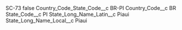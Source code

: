 <?xml version="1.0" encoding="UTF-8"?>
<CustomMetadata xmlns="http://soap.sforce.com/2006/04/metadata" xmlns:xsi="http://www.w3.org/2001/XMLSchema-instance" xmlns:xsd="http://www.w3.org/2001/XMLSchema">
    <label>SC-73</label>
    <protected>false</protected>
    <values>
        <field>Country_Code_State_Code__c</field>
        <value xsi:type="xsd:string">BR-PI</value>
    </values>
    <values>
        <field>Country_Code__c</field>
        <value xsi:type="xsd:string">BR</value>
    </values>
    <values>
        <field>State_Code__c</field>
        <value xsi:type="xsd:string">PI</value>
    </values>
    <values>
        <field>State_Long_Name_Latin__c</field>
        <value xsi:type="xsd:string">Piaui</value>
    </values>
    <values>
        <field>State_Long_Name_Local__c</field>
        <value xsi:type="xsd:string">Piaui</value>
    </values>
</CustomMetadata>

